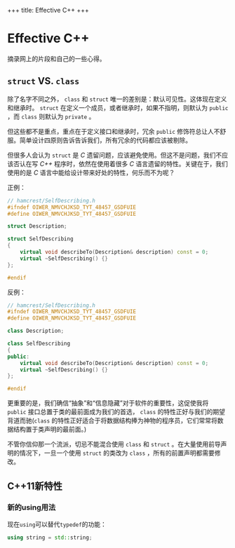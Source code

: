 +++
title: Effective C++
+++
# Effective C++

摘录网上的片段和自己的一些心得。

## `struct` VS. `class`

除了名字不同之外， `class` 和 `struct` 唯一的差别是：默认可见性。这体现在定义和继承时。 `struct` 在定义一个成员，或者继承时，如果不指明，则默认为 `public` ，而 `class` 则默认为 `private` 。

但这些都不是重点，重点在于定义接口和继承时，冗余 `public` 修饰符总让人不舒服。简单设计四原则告诉告诉我们，所有冗余的代码都应该被剔除。

但很多人会认为 `struct` 是 *C* 遗留问题，应该避免使用。但这不是问题，我们不应该否认在写 *C++* 程序时，依然在使用着很多 *C* 语言遗留的特性。关键在于，我们使用的是 *C* 语言中能给设计带来好处的特性，何乐而不为呢？

正例：

```c++
// hamcrest/SelfDescribing.h
#ifndef OIWER_NMVCHJKSD_TYT_48457_GSDFUIE
#define OIWER_NMVCHJKSD_TYT_48457_GSDFUIE

struct Description;

struct SelfDescribing
{
    virtual void describeTo(Description& description) const = 0;
    virtual ~SelfDescribing() {}
};

#endif
```

反例：

```c++
// hamcrest/SelfDescribing.h
#ifndef OIWER_NMVCHJKSD_TYT_48457_GSDFUIE
#define OIWER_NMVCHJKSD_TYT_48457_GSDFUIE

class Description;

class SelfDescribing
{
public:
    virtual void describeTo(Description& description) const = 0;
    virtual ~SelfDescribing() {}
};

#endif
```

更重要的是，我们确信“抽象”和“信息隐藏”对于软件的重要性，这促使我将 `public` 接口总置于类的最前面成为我们的首选， `class` 的特性正好与我们的期望背道而驰(`class` 的特性正好适合于将数据结构捧为神物的程序员，它们常常将数据结构置于类声明的最前面。)

不管你信仰那一个流派，切忌不能混合使用 `class` 和 `struct` 。在大量使用前导声明的情况下，一旦一个使用 `struct` 的类改为 `class` ，所有的前置声明都需要修改。

## C++11新特性

### 新的using用法

现在`using`可以替代`typedef`的功能：

```c++
using string = std::string;
```

